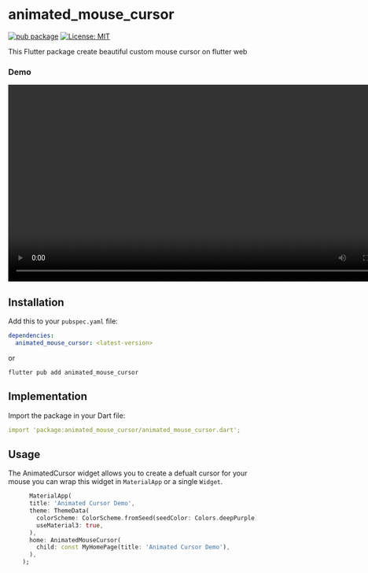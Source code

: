 # animated_mouse_cursor

[![pub package](https://img.shields.io/pub/v/animated_mouse_cursor.svg)](https://pub.dartlang.org/packages/animated_mouse_cursor)
[![License: MIT](https://img.shields.io/badge/license-MIT-blue.svg)](https://opensource.org/licenses/MIT)

This Flutter package create beautiful custom mouse cursor on flutter web

### Demo

<video controls autoplay height="400px" src="https://raw.githubusercontent.com/bijith-git/animated_mouse_cursor/master/example/demo%20video/demo.mp4" type="video/mp4"></video >

## Installation

Add this to your `pubspec.yaml` file:

```yaml
dependencies:
  animated_mouse_cursor: <latest-version>
```

or

```shell
flutter pub add animated_mouse_cursor
```

## Implementation

Import the package in your Dart file:

```yaml
import 'package:animated_mouse_cursor/animated_mouse_cursor.dart';
```

## Usage

The AnimatedCursor widget allows you to create a defualt cursor for your mouse you can wrap this widget in `MaterialApp` or a single `Widget`.

```dart
      MaterialApp(
      title: 'Animated Cursor Demo',
      theme: ThemeData(
        colorScheme: ColorScheme.fromSeed(seedColor: Colors.deepPurple),
        useMaterial3: true,
      ),
      home: AnimatedMouseCursor(
        child: const MyHomePage(title: 'Animated Cursor Demo'),
      ),
    );

```

<!--
The AnimatedCursorMouseRegion widget create a custom animation for your selected widget by wraping that widget.

```dart
        AnimatedCursorMouseRegion(
          heightMultiplyer: 5,
          child: Text(
            "Hover Widget Animation",
            style: Theme.of(context).textTheme.titleLarge,
          ),
        ),
``` -->
